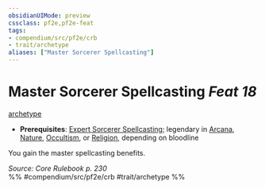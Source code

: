 ```yaml
---
obsidianUIMode: preview
cssclass: pf2e,pf2e-feat
tags:
- compendium/src/pf2e/crb
- trait/archetype
aliases: ["Master Sorcerer Spellcasting"]
---
```

# Master Sorcerer Spellcasting  *Feat 18*  
[archetype](archetype.md "Archetype Feat Trait")  

- **Prerequisites**: [Expert Sorcerer Spellcasting](expert-sorcerer-spellcasting.md); legendary in [Arcana](skills.md#Arcana), [Nature](skills.md#Nature), [Occultism](skills.md#Occultism), or [Religion](skills.md#Religion), depending on bloodline

You gain the master spellcasting benefits.

*Source: Core Rulebook p. 230*  
%% #compendium/src/pf2e/crb #trait/archetype %%